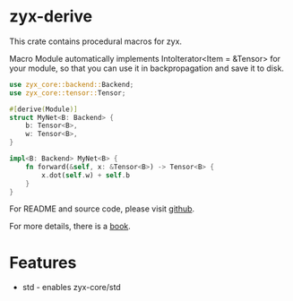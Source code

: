 # zyx-derive

This crate contains procedural macros for zyx.

Macro Module automatically implements IntoIterator<Item = &Tensor>
for your module, so that you can use it in backpropagation and save it to disk.
```rust
use zyx_core::backend::Backend;
use zyx_core::tensor::Tensor;

#[derive(Module)]
struct MyNet<B: Backend> {
    b: Tensor<B>,
    w: Tensor<B>,
}

impl<B: Backend> MyNet<B> {
    fn forward(&self, x: &Tensor<B>) -> Tensor<B> {
        x.dot(self.w) + self.b
    }
}
```

For README and source code, please visit [github](https://www.github.com/zk4x/zyx).

For more details, there is a [book](https://zk4x.github.io/zyx).

# Features

- std - enables zyx-core/std
